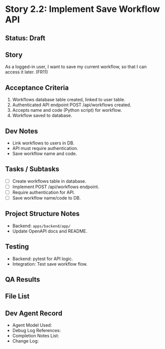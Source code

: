 # Story 2.2: Implement Save Workflow API

## Status: Draft

## Story
As a logged-in user, I want to save my current workflow, so that I can access it later. (FR11)

## Acceptance Criteria
1. Workflows database table created, linked to user table.
2. Authenticated API endpoint POST /api/workflows created.
3. Accepts name and code (Python script) for workflow.
4. Workflow saved to database.

## Dev Notes
- Link workflows to users in DB.
- API must require authentication.
- Save workflow name and code.

## Tasks / Subtasks
- [ ] Create workflows table in database.
- [ ] Implement POST /api/workflows endpoint.
- [ ] Require authentication for API.
- [ ] Save workflow name/code to DB.

## Project Structure Notes
- Backend: `apps/backend/app/`
- Update OpenAPI docs and README.

## Testing
- Backend: pytest for API logic.
- Integration: Test save workflow flow.

## QA Results

## File List

## Dev Agent Record
- Agent Model Used:
- Debug Log References:
- Completion Notes List:
- Change Log:
